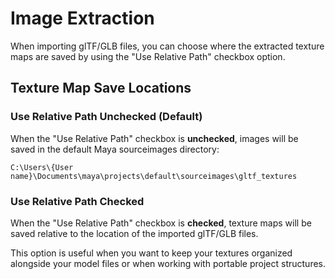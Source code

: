 # Image Extraction

When importing glTF/GLB files, you can choose where the extracted texture maps are saved by using the "Use Relative Path" checkbox option.

## Texture Map Save Locations

### Use Relative Path Unchecked (Default)
When the "Use Relative Path" checkbox is **unchecked**, images will be saved in the default Maya sourceimages directory:

```
C:\Users\{User name}\Documents\maya\projects\default\sourceimages\gltf_textures
```

### Use Relative Path Checked
When the "Use Relative Path" checkbox is **checked**, texture maps will be saved relative to the location of the imported glTF/GLB files.

This option is useful when you want to keep your textures organized alongside your model files or when working with portable project structures.

